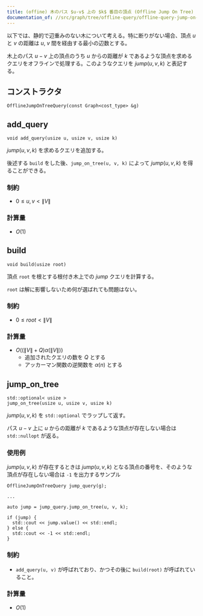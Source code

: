 ```yaml
---
title: (offine) 木のパス $u-v$ 上の $k$ 番目の頂点 (Offline Jump On Tree)
documentation_of: //src/graph/tree/offline-query/offline-query-jump-on-tree.hpp
---
```


以下では、静的で辺重みのない木について考える。特に断りがない場合、頂点 $u$ と $v$ の距離は $u$, $v$ 間を経由する最小の辺数とする。

木上のパス $u-v$ 上の頂点のうち $u$ からの距離が $k$ であるような頂点を求めるクエリをオフラインで処理する。このようなクエリを $jump(u, v, k)$ と表記する。

## コンストラクタ
```
OfflineJumpOnTreeQuery(const Graph<cost_type> &g)
```

## add_query
```
void add_query(usize u, usize v, usize k)
```

$jump(u, v, k)$ を求めるクエリを追加する。

後述する `build` をした後、`jump_on_tree(u, v, k)` によって $jump(u, v, k)$ を得ることができる。

### 制約
- $0 \leq u, v < \|V\|$

### 計算量
- $O(1)$

## build
```
void build(usize root)
```

頂点 `root` を根とする根付き木上での $jump$ クエリを計算する。

`root` は解に影響しないため何が選ばれても問題はない。

### 制約
- $0 \leq root < \|V\|$

### 計算量
- $O((\|V\| + Q) \alpha (\|V\|))$
  - 追加されたクエリの数を $Q$ とする
  - アッカーマン関数の逆関数を $\alpha(n)$ とする

## jump_on_tree
```
std::optional< usize >
jump_on_tree(usize u, usize v, usize k)
```

$jump(u, v, k)$ を `std::optional` でラップして返す。

パス $u-v$ 上に $u$ からの距離が $k$ であるような頂点が存在しない場合は `std::nullopt` が返る。

### 使用例
$jump(u, v, k)$ が存在するときは $jump(u, v, k)$ となる頂点の番号を、そのような頂点が存在しない場合は `-1` を出力するサンプル

```
OfflineJumpOnTreeQuery jump_query(g);

...

auto jump = jump_query.jump_on_tree(u, v, k);

if (jump) {
  std::cout << jump.value() << std::endl;
} else {
  std::cout << -1 << std::endl;
}
```

### 制約
- `add_query(u, v)` が呼ばれており、かつその後に `build(root)` が呼ばれていること。

### 計算量
- $O(1)$
